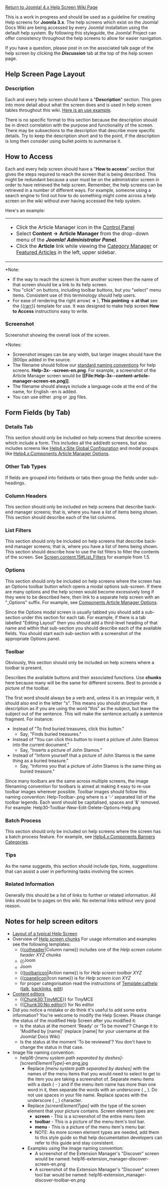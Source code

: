 <!-- Filename: Help4.x:Help_screens_styleguide / Display title: Help screens styleguide -->

<a href="https://docs.joomla.org/Help4.x:Help_screens"
class="mw-redirect" title="Help4.x:Help screens">Return to Joomla! 4.x
Help Screen Wiki Page</a>

This is a work in progress and should be used as a guideline for
creating Help screens for **Joomla 3.x**. The help screens which exist
on the Joomla! Docs Wiki are being accessed by every Joomla!
installation using the default help system. By following this
styleguide, the Joomla! Project can offer consistency throughout the
help screens to allow for easier navigation.

If you have a question, please post in on the associated talk page of
the help screen by clicking the ***Discussion*** tab at the top of the
help screen page.

## Help Screen Page Layout

### Description

Each and every help screen should have a "**Description**" section. This
goes into more detail about what the screen does and is used in help
screen tables throughout this wiki. <a
href="https://docs.joomla.org/Menu_Management#Menu_Management_Help_Screens"
class="mw-redirect" title="Menu Management">Here is an use example</a>.

There is no specific format to this section because the description
should be in direct correlation with the purpose and functionality of
the screen. There may be subsections to the description that describe
more specific details. Try to keep the description short and to the
point, if the description is long then consider using bullet points to
summarise it.

## How to Access

Each and every help screen should have a "**How to access**" section
that gives the steps required to reach the screen that is being
described. This might be redundant because a user must be on the
administrator screen in order to have retrieved the help screen.
Remember, the help screens can be retrieved in a number of different
ways. For example, someone using a search engine to find out how to do
something might come across a help screen on the wiki without ever
having accessed the help system.

Here's an example:

<table>

<tbody>
<tr class="odd">
<td><ul>
<li>Click the Article Manager icon in the <a
href="https://docs.joomla.org/Help4.x:Site_Control_Panel"
title="Special:MyLanguage/Help4.x:Site Control Panel">Control
Panel</a></li>
<li>Select <strong>Content → Article Manager</strong> from the drop-down
menu of the <em><strong>Joomla! Administrator Panel</strong></em>.</li>
<li>Click the <strong>Article</strong> link while viewing the <a
href="https://docs.joomla.org/Help4.x:Components_Content_Categories"
class="mw-redirect"
title="Help4.x:Components Content Categories">Category Manager</a> or <a
href="https://docs.joomla.org/Help4.x:Content_Featured_Articles"
class="mw-redirect" title="Help4.x:Content Featured Articles">Featured
Articles</a> in the left, upper sidebar.</li>
</ul></td>
</tr>
</tbody>
</table>

\*Note:

- If the way to reach the screen is from another screen then the name of
  that screen should be a link to its help screen.
- You "click" on buttons, including toolbar buttons, but you "select"
  menu items. Consistent use of this terminology should help users.
- For ease of rendering the right arrow( **→** ), **This
  pointing **→** at that** see the
  {{[rarr](https://docs.joomla.org/Template:Rarr)}}
  template for use. It was designed to make help screen **How to
  Access** instructions easy to write.

### Screenshot

Screenshot showing the overall look of the screen.

\*Notes:

- Screenshot images can be any width, but larger images should have the
  \|800px added in the source.
- The filename should follow our
  <a href="https://docs.joomla.org/JDOC:Image_naming_convention"
  class="mw-redirect" title="JDOC:Image naming convention">standard naming
  conventions</a> for help screens.
  **Help-3x-**
  **-screen-en.png**.
  For example, a screenshot of the Article Manager screen would be
  **\[\[File:Help-3x--content-article-manager-screen-en.png\]\]**.
- The filename should always include a language code at the end of the
  name, for English -en is added.
- You can use either .png or .jpg files.

## Form Fields (by Tab)

### Details Tab

This section should only be included on help screens that describe
screens which include a form. This includes all the add/edit screens,
but also includes screens like [Help4.x:Site Global
Configuration](https://docs.joomla.org/Help4.x:Site_Global_Configuration "Help4.x:Site Global Configuration")
and modal popups like <a
href="https://docs.joomla.org/Help4.x:Components_Article_Manager_Options"
class="mw-redirect"
title="Help4.x:Components Article Manager Options">Help4.x:Components
Article Manager Options</a>.

### Other Tab Types

If fields are grouped into fieldsets or tabs then group the fields under
sub-headings.

### Column Headers

This section should only be included on help screens that describe
back-end manager screens; that is, where you have a list of items being
shown. This section should describe each of the list columns.

### List Filters

This section should only be included on help screens that describe
back-end manager screens; that is, where you have a list of items being
shown. This section should describe how to use the list filters to
filter the contents of the screen. See
<a href="https://docs.joomla.org/Screen.content.15#List_Filters"
class="mw-redirect"
title="Screen.content.15">Screen.content.15#List_Filters</a> for example
from 1.5.

### Options

This section should only be included on help screens where the screen
has an Options toolbar button which opens a modal options sub-screen. If
there are many options and the help screen would become excessively long
if they were to be described here, then link to a separate help screen
with an "\_Options" suffix. For example, see <a
href="https://docs.joomla.org/Help4.x:Components_Article_Manager_Options"
class="mw-redirect"
title="Help4.x:Components Article Manager Options">Components Article
Manager Options</a>.

Since the Options modal screen is usually tabbed you should add a
sub-section under this section for each tab. For example, if there is a
tab labelled "Editing Layout" then you should add a third-level heading
of that name and within that sub-section you should describe each of the
available fields. You should start each sub-section with a screenshot of
the appropriate Options panel.

### Toolbar

Obviously, this section should only be included on help screens where a
toolbar is present.

Describes the available buttons and their associated functions. Use
**chunks** here because many will be the same for different screens.
Best to provide a picture of the toolbar.

The first word should always be a verb and, unless it is an irregular
verb, it should also end in the letter "s". This means you should
structure the description as if you are using the word "this" as the
subject, but leave the subject out of the sentence. This will make the
sentence actually a sentence fragment. For instance:

- Instead of "To find buried treasures, click this button."
  - Say, "Finds buried treasures."
- Instead of "You can click this button to insert a picture of John
  Stamos into the current document."
  - Say, "Inserts a picture of John Stamos."
- Instead of "Inform yourself that a picture of John Stamos is the same
  thing as a buried treasure."
  - Say, "Informs you that a picture of John Stamos is the same thing as
    buried treasure."

Since many toolbars are the same across multiple screens, the image
filenaming convention for toolbars is aimed at making it easy to re-use
toolbar images wherever possible. Toolbar images should follow this
naming convention: Help-Toolbar-.png where is a '-' separated list of
the toolbar legends. Each word should be capitalised, spaces and '&'
removed. For example: Help30-Toolbar-New-Edit-Delete-Options-Help.png

### Batch Process

This section should only be included on help screens where the screen
has a batch process feature. For example, see
<a href="https://docs.joomla.org/Help4.x:Components_Banners_Categories"
class="mw-redirect"
title="Help4.x:Components Banners Categories">Help4.x:Components Banners
Categories</a>.

### Tips

As the name suggests, this section should include tips, hints,
suggestions that can assist a user in performing tasks involving the
screen.

### Related Information

Generally this should be a list of links to further or related
information. All links should be to pages on this wiki. No external
links without very good reason.

## Notes for help screen editors

- [Layout of a typical Help
  Screen](https://docs.joomla.org/Help_screen_layout "Help screen layout")
- Overview of <a
  href="https://docs.joomla.org//docs.joomla.org/index.php?title=Special:Allpages&amp;namespace=136"
  class="external text" target="_blank" rel="noreferrer noopener">Help
  screen chunks</a>
  For usage information and examples see the following templates:
  - {{[colheader](https://docs.joomla.org/Template:Colheader)\|Column
    name}} includes one of the *Help screen column header XYZ* chunks
  - {{<img src="https://docs.joomla.org/images/4/4d/Compat_icon_3_x.png"
    decoding="async" data-file-width="40" data-file-height="17" width="40"
    height="17" alt="Joomla 3.x" />
  - <img src="https://docs.joomla.org/images/4/4d/Compat_icon_3_x.png"
    decoding="async" data-file-width="40" data-file-height="17" width="40"
    height="17" alt="Joomla 3.x" />
  - {{[toolbaricon](https://docs.joomla.org/Template:Toolbaricon)\|Action
    name}} is for *Help screen toolbar XYZ*
  - {{[cpanelicon](https://docs.joomla.org/Template:Cpanelicon)\|Icon
    name}} is for *Help screen icon XYZ*
  - for proper categorisation read the instructions of
    [Template:cathelp](https://docs.joomla.org/Template:Cathelp)
    <span class="small">(<a
    href="https://docs.joomla.org/index.php?title=Template_talk:Cathelp&amp;action=edit&amp;redlink=1"
    class="new" title="Template talk:Cathelp (page does not exist)">talk</a>,
    [backlinks](https://docs.joomla.org/Special:WhatLinksHere/Template:cathelp),
    <a
    href="https://docs.joomla.org//docs.joomla.org/index.php?title=Template:Cathelp&amp;action=edit"
    class="external text" target="_blank" rel="noreferrer noopener">edit</a>)</span>
- [Content
  editors](https://docs.joomla.org/Content_editors "Content editors")
  - {{[Chunk30:TinyMCE](https://docs.joomla.org/Chunk30:TinyMCE)}}
    for TinyMCE
  - {{[Chunk30:No
    editor](https://docs.joomla.org/Chunk30:No_editor "Chunk30:No editor")}}
    for No editor
- Did you notice a mistake or do think it's useful to add some extra
  information? You're welcome to modify the Help Screen. Please change
  the status of the modified Help Screen after you modified it:
  - Is the status at the moment 'Ready' or 'To be moved'? Change it to
    'Modified by \[name\]' (replace \[name\] for your username at the
    Joomla! Docs Wiki)
  - Is the status at the moment 'To be reviewed'? You don't have to
    change the status in that case.
- Image file naming convention:
  - help16-*\[menu system path separated by
    dashes\]*-*\[screenElementType\]*-en.png,jpg
    - Replace *\[menu system path separated by dashes\]* with the names
      of the menu items that you would need to select to get to the item
      you are taking a screenshot of. Separate menu items with a dash
      ( - ) and if the menu item name has more than one word in it, then
      separate the words with an underscore ( \_ ). Do not use spaces in
      your file name. Replace spaces with the underscore ( \_ )
      character.
    - Replace *\[screenElementType\]* with the type of the screen
      element that your picture contains. Screen element types are:
      - **screen** - This is a screenshot of the entire menu item
      - **toolbar** - This is a picture of the menu item's tool bar.
      - **menu** - This is a picture of the menu item's menu bar.
      - NOTE: As more screen element types are needed, add them to this
        style guide so that help documentation developers can refer to
        this guide and stay consistent.
    - Examples using the image naming convention:
      - A screenshot of the Extension Manager's "Discover" screen would
        be named: help16-extension_manager-discover-screen-en.png
      - A screenshot of the Extension Manager's "Discover" screen tool
        bar would be named:
        help16-extension_manager-discover-toolbar-en.png

